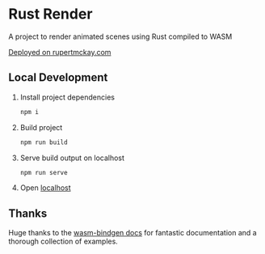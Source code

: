 # Rust Render

A project to render animated scenes using Rust compiled to WASM

[Deployed on rupertmckay.com](https://rupertmckay.com/rust-render)

## Local Development

1. Install project dependencies

   ```sh
   npm i
   ```

2. Build project

   ```sh
   npm run build
   ```

3. Serve build output on localhost

   ```sh
   npm run serve
   ```

4. Open [localhost](http://localhost:8080/)

## Thanks

Huge thanks to the [wasm-bindgen docs](https://rustwasm.github.io/wasm-bindgen/examples/julia.html) for fantastic documentation and a thorough collection of examples.
